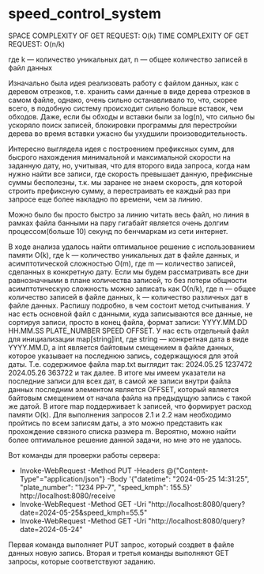 # speed_control_system

SPACE COMPLEXITY OF GET REQUEST: O(k)
TIME COMPLEXITY OF GET REQUEST: O(n/k)

где k — количество уникальных дат,
n — общее количество записей в файл данных

   Изначально была идея реализовать работу с файлом данных, как с деревом отрезков, т.е. хранить сами данные в виде дерева отрезков в самом файле, однако, очень сильно останавливало то, что, скорее всего, в подобную систему происходит сильно больше вставок, чем обходов. Даже, если бы обходы и вставки были за log(n), что сильно бы ускоряло поиск записей, блокировки программы для перестройки дерева во время вставки ужасно бы ухудшили произоводительность.

   Интересно выглядела идея с построением префиксных сумм, для бысрого нахождения минимальной и максимальной скорости на заданную дату, но, учитывая, что для второго вида запроса, когда нам нужно найти все записи, где скорость превышает данную, префиксные суммы бесполезны, т.к. мы заранее не знаем скорость, для которой строить префиксную сумму, а перестраивать ее каждый раз при запросе еще более накладно по времени, чем за линию.

   Можно было бы просто быстро за линию читать весь файл, но линия в рамках файла банными на пару гигабайт является очень долгим процессом(больше 10) секунд по бенчмаркам из сети интернет.

   В ходе анализа удалось найти оптимальное решение с использованием памяти О(k), где k — количество уникальных дат в файле данных, и асимптотической сложностью O(m), где m — количество записей, сделанных в конкретную дату. Если мы будем рассматривать все дни равнозначными в плане количества записей, то без потери общности асимптотическую сложность можно записать как О(n/k), где n — общее количество записей в файле данных, k — количество различных дат в файле данных.
   Распишу подробно, в чем состоит метод считывания. У нас есть основной файл с данными, куда записываются все данные, не сортируя записи, просто в конец файла, формат записи: YYYY.MM.DD HH.MM.SS PLATE_NUMBER SPEED OFFSET. У нас есть отдельный файл для инициализации map[string]int, где string — конкретная дата в виде YYYY.MM.D, а int является байтовым смещением в файле данных, которое указывает на последнюю запись, содержащуюся для этой даты. Т.е. содержимое файла map.txt выглядит так: 2024.05.25 1237472 2024.05.26 363722 и так далее. В итоге мы имеем указатели на последние записи для всех дат, в самой же записи внутри файла данных последним элементом является OFFSET, который является байтовым смещением от начала файла на предыдущую запись с такой же датой. В итоге map поддерживает k записей, что формирует расход памяти O(k). Для выполнения запросов 2.1 и 2.2 нам необходимо пройтись по всем записям даты, а это можно представить как прохождение связного списка размера m.
	Вероятно, можно найти более оптимальное решение данной задачи, но мне это не удалось.

Вот команды для проверки работы сервера:

* Invoke-WebRequest -Method PUT -Headers @{"Content-Type"="application/json"} -Body '{"datetime": "2024-05-25 14:31:25", "plate_number": "1234 PP-7", "speed_kmph": 155.5}' http://localhost:8080/receive
* Invoke-WebRequest -Method GET -Uri "http://localhost:8080/query?date=2024-05-25&speed_kmph=55.5"
* Invoke-WebRequest -Method GET -Uri "http://localhost:8080/query?date=2024-05-24"

Первая команда выполняет PUT запрос, который создвет в файле данных новую запись.
Вторая и третья команды выполняют GET  запросы, которые соответствуют заданию.
